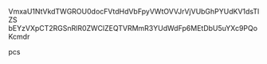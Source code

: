 VmxaU1NtVkdTWGROU0docFVtdHdVbFpyVWtOVVJrVjVUbGhPYUdKV1dsTlZS
bEYzVXpCT2RGSnRlR0ZWClZEQTVRMmR3YUdWdFp6MEtDbU5uYXc9PQoKcmdr

pcs